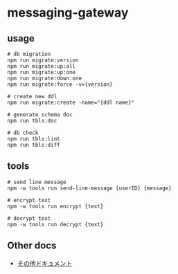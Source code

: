 # messaging-gateway

## usage

```
# db migration
npm run migrate:version
npm run migrate:up:all
npm run migrate:up:one
npm run migrate:down:one
npm run migrate:force -v={version}

# create new ddl
npm run migrate:create -name="{ddl name}"

# generate schema doc
npm run tbls:doc

# db check
npm run tbls:lint
npm run tbls:diff
```

## tools

```
# send line message
npm -w tools run send-line-message {userID} {message}

# encrypt text
npm -w tools run encrypt {text}

# decrypt text
npm -w tools run decrypt {text}
```

## Other docs

- [その他ドキュメント](https://ktnet.info/messaging-gateway/)
